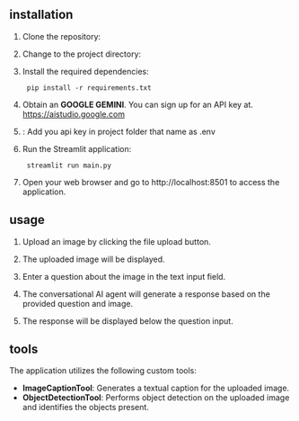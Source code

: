 

## installation

1. Clone the repository:

2. Change to the project directory:

        
3. Install the required dependencies:

        pip install -r requirements.txt

4. Obtain an **GOOGLE GEMINI**. You can sign up for an API key at. https://aistudio.google.com

5. : Add you api key in project folder that name as .env

6. Run the Streamlit application:

        streamlit run main.py

7. Open your web browser and go to http://localhost:8501 to access the application.

## usage

1. Upload an image by clicking the file upload button.

2. The uploaded image will be displayed.

3. Enter a question about the image in the text input field.

4. The conversational AI agent will generate a response based on the provided question and image.

5. The response will be displayed below the question input.

## tools

The application utilizes the following custom tools:

- **ImageCaptionTool**: Generates a textual caption for the uploaded image.
- **ObjectDetectionTool**: Performs object detection on the uploaded image and identifies the objects present.
